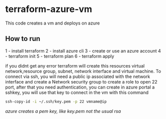 # terraform-azure-vm
This code creates a vm and deploys on azure
## How to run 
1 - install terraform
2 - install azure cli
3 - create or use an azure account
4 - terraform init
5 - terraform plan 
6 - terraform apply

if you didnt get any error terraform will create this resources virtual network,resource group, subnet, network interface and virtual machine.
To connect via ssh, you will need a public ip associated with the network interface and create a Network security group to create a role to open 22 port,
after that you need authentication, you can create in azure portal a sshkey, you will use that key to connect in the vm with this command
```sh 
ssh-copy-id -i ~/.ssh/key.pem -p 22 vmname@ip
```
*azure creates a pem key, like key.pem not the usual rsa*
